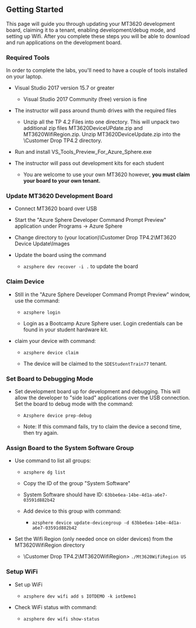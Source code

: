 ## Getting Started

This page will guide you through updating your MT3620 development board, claiming it to a tenant, enabling development/debug mode, and setting up Wifi.  After you complete these steps you will be able to download and run applications on the development board.

### Required Tools

In order to complete the labs, you'll need to have a couple of tools installed on your laptop.

- Visual Studio 2017 version 15.7 or greater

  - Visual Studio 2017 Community (free) version is fine

- The instructor will pass around thumb drives with the required files

  - Unzip all the TP 4.2 Files into one directory.  This will unpack two additional zip files MT3620DeviceUPdate.zip and MT3620WifiRegion.zip.  Unzip MT3620DeviceUpdate.zip into the \Customer Drop TP4.2 directory.
  
- Run and install VS_Tools_Preview_For_Azure_Sphere.exe

- The instructor will pass out development kits for each student

  - You are welcome to use your own MT3620 however, **you must claim your board to your own tenant.**

### Update MT3620 Development Board

- Connect MT3620 board over USB

- Start the "Azure Sphere Developer Command Prompt Preview" application under Programs -> Azure Sphere

- Change directory to (your location)\Customer Drop TP4.2\MT3620 Device Update\Images

- Update the board using the command 

  - ```azsphere dev recover -i .``` to update the board

### Claim Device

- Still in the "Azure Sphere Developer Command Prompt Preview" window, use the command:

  - ```azsphere login```
  
  - Login as a Bootcamp Azure Sphere user.  Login credentials can be found in your student hardware kit.

- claim your device with command: 

  - ```azsphere device claim```
  
  - The device will be claimed to the ```SDEStudentTrain77``` tenant.

### Set Board to Debugging Mode

- Set development board up for development and debugging.  This will allow the developer to "side load" applications over the USB connection.  Set the board to debug mode with the command:

  - ```Azsphere device prep-debug```
  
  - Note:  If this command fails, try to claim the device a second time, then try again.

### Assign Board to the System Software Group

- Use command to list all groups:

  - ```azsphere dg list```  

  - Copy the ID of the group "System Software" 
  
  - System Software should have ID: ```63bbe6ea-14be-4d1a-a6e7-03591d882b42```
  
  - Add device to this group with command:

    - ```azsphere device update-devicegroup -d 63bbe6ea-14be-4d1a-a6e7-03591d882b42```

- Set the Wifi Region (only needed once on older devices) from the MT3620WifiRegion directory

  - \Customer Drop TP4.2\MT3620WifiRegion> ```./Mt3620WifiRegion US```

### Setup WiFi

- Set up WiFi 

  - ```azsphere dev wifi add s IOTDEMO -k iotDemo1```

- Check WiFi status with command:

  - ```azsphere dev wifi show-status```
